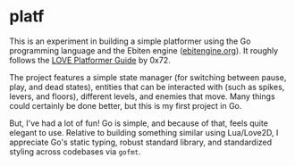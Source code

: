# platf

This is an experiment in building a simple platformer using the Go programming language and the Ebiten engine ([ebitengine.org](https://ebitengine.org)). It roughly follows the [LOVE Platformer Guide](https://0x72.itch.io/love2d-platformer-guide) by 0x72.

The project features a simple state manager (for switching between pause, play, and dead states), entities that can be interacted with (such as spikes, levers, and floors), different levels, and enemies that move. Many things could certainly be done better, but this is my first project in Go.

But, I've had a lot of fun! Go is simple, and because of that, feels quite elegant to use. Relative to building something similar using Lua/Love2D, I appreciate Go's static typing, robust standard library, and standardized styling across codebases via `gofmt`.
